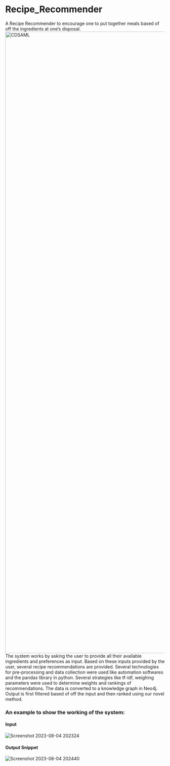 # Recipe_Recommender
A Recipe Recommender to encourage one to put together meals based of off the ingredients at one’s disposal.
<img width="1957" alt="CDSAML" src="https://github.com/UtkarshBagaria/Recipe_Recommender/assets/79400700/70e5a914-20e6-4846-8df3-ab98d2afd0c3">
The system works by asking the user to provide all their available ingredients and preferences as input. Based on these inputs provided by the user, several recipe recommendations are provided.
Several technologies for pre-processing and data collection were used like automation softwares and the pandas library in python. 
Several strategies like tf-idf, weighing parameters were used to determine weights and rankings of recommendations.
The data is converted to a knowledge graph in Neo4j. Output is first filtered based of off the input and then ranked using our novel method.
### An example to show the working of the system:
#### Input
![Screenshot 2023-08-04 202324](https://github.com/UtkarshBagaria/Recipe_Recommender/assets/79400700/6335637b-8024-4ddc-be8b-1cd585759cdd)
#### Output Snippet
![Screenshot 2023-08-04 202440](https://github.com/UtkarshBagaria/Recipe_Recommender/assets/79400700/7a3909b1-4673-474b-a533-af77bfbe654f)


